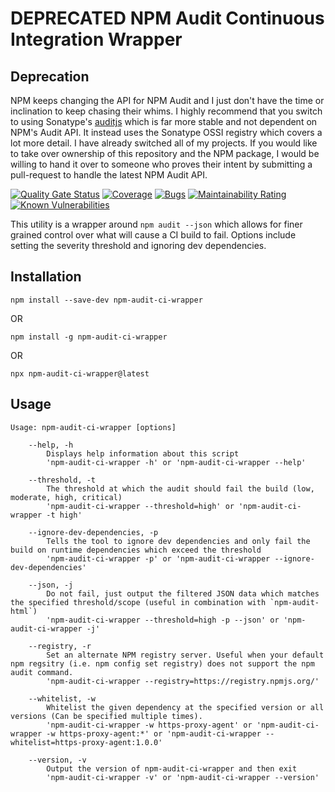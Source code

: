 # **DEPRECATED** NPM Audit Continuous Integration Wrapper

## Deprecation
NPM keeps changing the API for NPM Audit and I just don't have the time or inclination to keep chasing their whims. I highly recommend that you switch to using
Sonatype's [auditjs](https://github.com/sonatype-nexus-community/auditjs#readme) which is far more stable and not dependent on NPM's Audit API. It instead uses the Sonatype OSSI registry which covers a lot more detail. I have already switched all of my projects. If you would like to take over ownership of this repository and the NPM package, I would be willing to hand it over to someone who proves their intent by submitting a pull-request to handle the latest NPM Audit API.

[![Quality Gate Status](https://sonarcloud.io/api/project_badges/measure?project=com.zanclus%3Anpm-audit-ci-wrapper&metric=alert_status)](https://sonarcloud.io/dashboard?id=com.zanclus%3Anpm-audit-ci-wrapper)
[![Coverage](https://sonarcloud.io/api/project_badges/measure?project=com.zanclus%3Anpm-audit-ci-wrapper&metric=coverage)](https://sonarcloud.io/dashboard?id=com.zanclus%3Anpm-audit-ci-wrapper)
[![Bugs](https://sonarcloud.io/api/project_badges/measure?project=com.zanclus%3Anpm-audit-ci-wrapper&metric=bugs)](https://sonarcloud.io/dashboard?id=com.zanclus%3Anpm-audit-ci-wrapper)
[![Maintainability Rating](https://sonarcloud.io/api/project_badges/measure?project=com.zanclus%3Anpm-audit-ci-wrapper&metric=sqale_rating)](https://sonarcloud.io/dashboard?id=com.zanclus%3Anpm-audit-ci-wrapper)
[![Known Vulnerabilities](https://snyk.io/test/github/InfoSec812/npm-audit-ci-wrapper/badge.svg?targetFile=package.json)](https://snyk.io/test/github/InfoSec812/npm-audit-ci-wrapper?targetFile=package.json)

This utility is a wrapper around `npm audit --json` which allows for finer grained control over what
will cause a CI build to fail. Options include setting the severity threshold and ignoring dev dependencies.

## Installation

```
npm install --save-dev npm-audit-ci-wrapper
```

OR

```
npm install -g npm-audit-ci-wrapper
```

OR

```
npx npm-audit-ci-wrapper@latest
```

## Usage

```
Usage: npm-audit-ci-wrapper [options]

	--help, -h
		Displays help information about this script
		'npm-audit-ci-wrapper -h' or 'npm-audit-ci-wrapper --help'

	--threshold, -t
		The threshold at which the audit should fail the build (low, moderate, high, critical)
		'npm-audit-ci-wrapper --threshold=high' or 'npm-audit-ci-wrapper -t high'

	--ignore-dev-dependencies, -p
		Tells the tool to ignore dev dependencies and only fail the build on runtime dependencies which exceed the threshold
		'npm-audit-ci-wrapper -p' or 'npm-audit-ci-wrapper --ignore-dev-dependencies'

	--json, -j
		Do not fail, just output the filtered JSON data which matches the specified threshold/scope (useful in combination with `npm-audit-html`)
		'npm-audit-ci-wrapper --threshold=high -p --json' or 'npm-audit-ci-wrapper -j'

	--registry, -r
		Set an alternate NPM registry server. Useful when your default npm regsitry (i.e. npm config set registry) does not support the npm audit command.
		'npm-audit-ci-wrapper --registry=https://registry.npmjs.org/'

	--whitelist, -w
		Whitelist the given dependency at the specified version or all versions (Can be specified multiple times).
		'npm-audit-ci-wrapper -w https-proxy-agent' or 'npm-audit-ci-wrapper -w https-proxy-agent:*' or 'npm-audit-ci-wrapper --whitelist=https-proxy-agent:1.0.0'

	--version, -v
		Output the version of npm-audit-ci-wrapper and then exit
		'npm-audit-ci-wrapper -v' or 'npm-audit-ci-wrapper --version'
```
